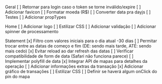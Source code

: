Geral
[ ] Retornar para login caso o token se torne inválido/expire
[ ] Adicionar favicon
[ ] Formatar moeda (R\$)
[ ] Converter data pra dayjs
[ ] Testes
[ ] Adicionar propTypes

Home
[ ] Adicionar logo
[ ] Estilizar CSS
[ ] Adicionar validação
[ ] Adicionar spinner de processamento

Statement
[x] Filtro com valores iniciais para o dia atual -30 dias
[ ] Permitar trocar entre as datas de começo e fim (DE: sendo mais tarde, ATÉ: sendo mais cedo)
[x] Evitar reload ao dar refresh das datas
[ ] Verificar compatibilidade de form de data (Safari não funciona parece)
[ ] Implementar polyfill de data
[x] Integrar API de mapas para detalhes da operação
[ ] Adicionar informações extras da transação
[x] Adicionar gráfico de transações
[ ] Estilizar CSS
[ ] Definir se haverá algum onClick do pin do mapa
